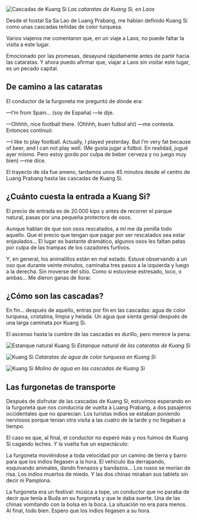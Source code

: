 ![Cascadas de Kuang Si](https://lh3.googleusercontent.com/f80oltfL6XwvL4LzPQTCDsnVgYotjzLjOiowIAEn_i0YwREYrtDoWOAHevdW69xkJqB29PA4RBienJb5hAot33w9bgzFtSGT0xl3kSqK9UMyixqZQ_5EsicQcMfLwJzd8OgcMnnq9HcSbs3HDto0mHeErigpbtX7pjH7QsI8DcQniRGhS2UzDy9bRoWxIniZLLnfr12JhEFSxzaysADmZWccYXu9Jd-XJ0AgfcBJa_kQbsa5dgTxYpHUUFpQNj6pn5Ko0ohLplHdQQ6VUxOJ6m28CZ5Eclizb9kVCrp4EjCFjNpxo84zlORxrXKgD7ZxPVPA8e0_GVhLru62o7sA4Sm5ZjQBqqrTcSRbPqJhLLC3dX_PkHhY5_2fNnx8fWiKLcyqz_THuJzxhK-cmcgWl7FClUkMgX7W5d41SiFF3Fgx28IBrCs_tTEOAZUqfNrzR7XE4UMBVn8hWAo4YqP0I0nBbZ7u3iu-gdIFl4b2hjrfeBWjK9nwqHZ958Ka9NRuLhkjkmlz_kT3iuVV-KeN--cQMBLufWkK6kD4pCHwKracjNVS_MWNTbeWVzHdhfWN5O08KFfxJhha0BgOVSv3nmnUBDxemH5Cc5J7jc681EvDpMUOL3anF6kkPHpzLd07UwCrLU002QM_FVvvfBXt1uACHj_Nn6lhfQJtHPjCG6g=w800-no)
*Las cataratas de Kuang Si, en Laos*

Desde el hostal Sa Sa Lao de Luang Prabang, me habían definido Kuang Si como unas cascadas teñidas de color turquesa.

Varios viajeros me comentaron que, en un viaje a Laos, no puede faltar la visita a este lugar.

Emocionado por las promesas, desayuné rápidamente antes de partir hacia las cataratas. Y ahora puedo afirmar que, viajar a Laos sin visitar este lugar, es un pecado capital.

## De camino a las cataratas

El conductor de la furgoneta me preguntó de dónde era:

—I’m from Spain… (soy de España) —le dije.

—Ohhhh, nice football there. (Ohhhh, buen futbol ahí) —me contesta. Entonces continuó:

—I like to play football. Actually, I played yesterday. But I’m very fat because of beer, and I can not play well. (Me gusta jugar a fútbol. En realidad, jugué ayer mismo. Pero estoy gordo por culpa de beber cerveza y no juego muy bien) —me dice.

El trayecto de ida fue ameno, tardamos unos 45 minutos desde el centro de Luang Prabang hasta las cascadas de Kuang Si.

## ¿Cuánto cuesta la entrada a Kuang Si?

El precio de entrada es de 20.000 kips y antes de recorrer el parque natural, pasas por una pequeña protectora de osos.

Aunque hablan de que son osos rescatados, a mí me da penilla todo aquello. Que el precio que tengan que pagar por ser rescatados sea estar enjaulados… El lugar es bastante dramático, algunos osos les faltan patas por culpa de las trampas de los cazadores furtivos.

Y, en general, los animalillos están en mal estado. Estuve observando a un oso que durante veinte minutos, caminaba tres pasos a la izquierda y luego a la derecha. Sin moverse del sitio. Como si estuviese estresado, loco, o ambas... Me dieron ganas de llorar. 

## ¿Cómo son las cascadas?

En fin… después de aquello, entras por fin en las cascadas: agua de color turquesa, cristalina, limpia y helada. Un agua que sienta genial después de una larga caminata por Kuang Si.

El ascenso hasta la cumbre de las cascadas es durillo, pero merece la pena.

![Estanque natural Kuang Si](https://lh3.googleusercontent.com/Od2JMk3mdaiKnxEhtLk39AoZ79rtaFFzJM90-x4zud3fApc3_lcMgQzdFvqjPKp-uJs7xzUENIXXQmDEPup0o7a7B_zexJUXpkxdPTLgbpZinKoMWN1bM4LZkfnKS1auqShZEToE4j_PZt3-rFTIN0wha7H4fWXJmuzFARnboRow8OKRJSmVABCKt3mbFur2iLJOF5231ni2Y4RWA5lRfO42zeUL1y6OsP0rsF0ArSSDuUqwMG96_2IQ1b5b4fH3lDgWSeXPuMI_Izrpfqj0xp9ku1U9gz49T6NrsOaFkyHXWT-tFueN_67ihVQ-ftxnQjD2CfUDaFRT20lAsYJXCOnBX988h3-9x76s205goX4dtVP8cAyx2u0huH_g3zUbw6tpvYaleGRtrkW0VTn61berok_Ou2CMO-qyKXmaLQWnytv9_jZYoA3DYR0czQDEz1dp7nDQ6Z1fF51P4Ezw-KfElDsZmZ09ktAKwr0p4MUv61avMszqQq_8oP-tTZgl6PIZWBcwLyKBOI6LhYbegofhFlhp2ic7ZxBogcgFIP_-eOxGfWw1lsPEN1V959JKPRc3TTtjFdc5J_NMVvgE1dgOB_4AwFKzsd0m62IVQRoreYXKF7QGmYj8fC1uCF658m-zhw2P5fkU2FRXzkTBcU4ebbJ054yF_4PcAZ8h-Ds=w800-no)
*Estanque natural de las cataratas de Kuang Si*

![Kuang Si](https://lh3.googleusercontent.com/jh7gIiOypBNYJw4-418HiU__aEft-4884haJBgT6w34H1b8UzVdxmv1aLMzqazdvvSgSUpIOEq8RTkKq3UsS-B4eoW5RCepRhH7NMHGlp219mMqhr7puhQvK43ItckS06KgWAutvuAvUY0FKMLmdGwfrTPrLXrVl3ycfUKkuA17k3t5X5d8pll-Fs_a2BfyEggwxvNlG3DHUUabp0sik1RXu7WfqCBJOyLy5OPx9YRBZqOBACyHzOAONcwBFBEnvafHzDuiyWeVHNqP-q45AcDohc-W7JeJMfZWp3aZoK6fMwlb11VJiAMpmoN_GGJIwCgxuEewoSS2x5v059ChRczbJ9j-thPJxblmNctUEU5fTANqaumjFIR3WTDH91k6d6TxXnY77Fe8m2b4T6YmVjT2dObxUUyW5UPqGUpIrL4QbamBXj5IC0NJKcp1jRMd4MxhU--dLOwkAIn3wbt9okf7iJQaryReciNRHMdyc6GHI8EDdc_gEEC-d9XSbvSbtQa-6kNxYgFBOWE0DihXbBN6_7lbNsFe88vO6_XwtJSSXj8fDpC-TuvLQlh-tOYc54mHGv9_hep-HJhz0LHmeeTqBicdawaSwYWxb54A9vPrzw0XBFNV7mA2KU7ZtxvzxjFktG2Q6K-m360KczWpJ8eZQWPB1STEhjcAD4iAk3Ws=w800-no)
*Cataratas de agua de color turquesa en Kuang Si*

![Kuang Si](https://lh3.googleusercontent.com/maIpUvr2lqkzCu0gtPk8sgVVS29ApwyXaQ9NEoxiYC-Ca_N-kFkrzMspuC3ZbdXWKo8tlTQa9ZdbldSFjI655xqfVRScmt0gT4rQcdSHoXJZn11MwRDyxBjisc4ImhjI01ndpb4sOG-e5ojJ9ZYueiubHQ_-GL8HFyTuMnZBDsJy8RhWhr3_s8avBnmircPj6OyQJbq0TVVs085TaInRdBkbfas8zlm2oPG0CvL2sjG6zky1StoxZmH-9uUbbwNW3VgB90kJJupTrhbSfk3I4NHV5wzMSTtvoMmFdxVaL-LaLhP4-9iqkdCWoiPpL6wlI-Cul2wgIcyBQShJJzr92VfNp4_0l-DcC57ixrV7d7BTvxDcIL9voy3SORsuSMKX3_KmbKCgcZLLbxkuo84TX5NED5DD-P7xRiBr6AzW63FXa3LgrHzHD8CvstNQDiX_OIlLnr2r1uXeRT19voDP1IcPNoetPnFzAAf0nG8_LyfUsKUoJ6m_eROS08VoYQPOW1OpWW7CkjLzphfbt_MXCP1aXwAVvDn5G05951Em3-zYxu4nSCTJEwV1nrYKTk6rDvb2TqD6-i-nTBRdKSGDeR1OgyjZh4xtjUkc_VAhHE7_IeMMqjG56FBYvYzZibk3tW9E1J8fbBMZneBg4gp9dMHotMYE_IjISY2DEa2zlJk=w800)
*Molino de agua en las cascadas de Kuang Si*

## Las furgonetas de transporte

Después de disfrutar de las cascadas de Kuang Si, estuvimos esperando en la furgoneta que nos conduciría de vuelta a Luang Prabang, a dos pasajeros occidentales que no aparecían. Los turistas indios se estaban poniendo nerviosos porque tenían otra visita a las cuatro de la tarde y no llegaban a tiempo.

El caso es que, al final, el conductor no esperó más y nos fuimos de Kuang Si cagando leches. Y la vuelta fue un espectáculo:

La furgoneta moviéndose a toda velocidad por un camino de tierra y barro para que los indios llegasen a la hora. El vehículo iba derrapando, esquivando animales, dando frenazos y bandazos… Los rusos se morían de risa. Los indios muertos de miedo. Y las dos chinas miraban sus tablets sin decir ni Pamplona.

La furgoneta era un festival: música a tope, un conductor que no paraba de decir que tenía a Buda en su furgoneta y que le daba suerte. Una de las chinas vomitando con la bolsa en la boca. La situación no era para menos. Al final, todo bien. Espero que los indios llegasen a su hora.